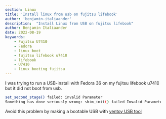 ```yaml
---
section: Linux
title: 'Install linux from usb on fujitsu lifebook'
author: 'benjamin-italiaander'
description:  "Install Linux from USB on fujitsu lifebook"
author: Benjamin Italiaander
date: 2022-08-19
keywords:
    - Fujitsu U7410
    - Fedora
    - linux boot 
    - fujitsu lifebook u7410
    - lifebook
    - U7410
    - linux booting fujitsu
---
```



I was trying to run a USB-install with Fedora 36 on my fujitsu lifebook u7410 but it did not boot from usb.

```bash
set_second_stage() failed: invalid Parameter
Something has done seriously wrong: shim_init() failed Invalid Parameter
```


Avoid this problem by making a bootable USB with [ventoy USB tool](https://www.ventoy.net/en/index.html)


